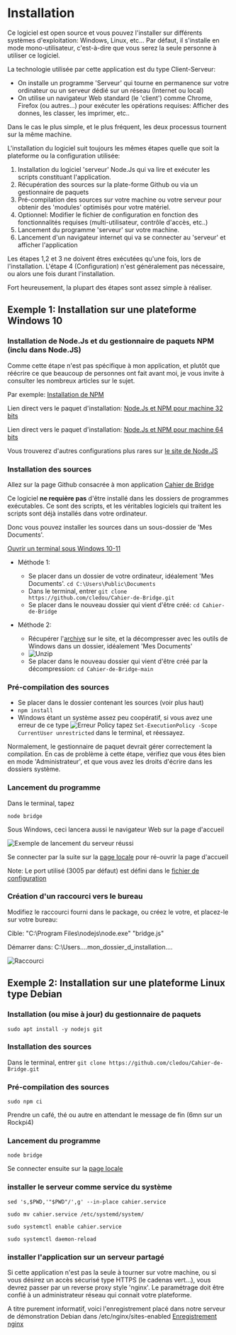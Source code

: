 # Installation

Ce logiciel est open source et vous pouvez l'installer sur différents systèmes d'exploitation: Windows, Linux, etc...
Par défaut, il s'installe en mode mono-utilisateur, c'est-à-dire que vous serez la seule personne à utiliser ce logiciel.

La technologie utilisée par cette application est du type Client-Serveur:

-   On installe un programme 'Serveur' qui tourne en permanence sur votre ordinateur ou un serveur dédié sur un réseau (Internet ou local)
-   On utilise un navigateur Web standard (le 'client') comme Chrome, Firefox (ou autres...) pour exécuter les opérations requises: Afficher des donnes, les classer, les imprimer, etc..

Dans le cas le plus simple, et le plus fréquent, les deux processus tournent sur la même machine.

L'installation du logiciel suit toujours les mêmes étapes quelle que soit la plateforme ou la configuration utilisée:

1. Installation du logiciel 'serveur' Node.Js qui va lire et exécuter les scripts constituant l'application.
2. Récupération des sources sur la plate-forme Github ou via un gestionnaire de paquets
3. Pré-compilation des sources sur votre machine ou votre serveur pour obtenir des 'modules' optimisés pour votre matériel.
4. Optionnel: Modifier le fichier de configuration en fonction des fonctionnalités requises (multi-utilisateur, contrôle d'accès, etc..)
5. Lancement du programme 'serveur' sur votre machine.
6. Lancement d'un navigateur internet qui va se connecter au 'serveur' et afficher l'application

Les étapes 1,2 et 3 ne doivent êtres exécutées qu'une fois, lors de l'installation.
L'étape 4 (Configuration) n'est généralement pas nécessaire, ou alors une fois durant l'installation.

Fort heureusement, la plupart des étapes sont assez simple à réaliser.

## Exemple 1: Installation sur une plateforme Windows 10

### Installation de Node.Js et du gestionnaire de paquets NPM (inclu dans Node.JS)

Comme cette étape n'est pas spécifique à mon application, et plutôt que réécrire ce que beaucoup de personnes ont fait avant moi, je vous invite à consulter les nombreux articles sur le sujet.

Par exemple: [Installation de NPM](https://kinsta.com/fr/blog/comment-installer-node-js/)

Lien direct vers le paquet d'installation: [Node.Js et NPM pour machine 32 bits](https://nodejs.org/dist/v22.13.0/node-v22.13.0-x64.msi)

Lien direct vers le paquet d'installation: [Node.Js et NPM pour machine 64 bits](https://nodejs.org/dist/v22.13.0/node-v22.13.0-x86.msi)

Vous trouverez d'autres configurations plus rares sur [le site de Node.JS](https://nodejs.org/fr/download)

### Installation des sources

Allez sur la page Github consacrée à mon application [Cahier de Bridge](https://github.com/cledou/Cahier-de-Bridge)

Ce logiciel **ne requière pas** d'être installé dans les dossiers de programmes exécutables. Ce sont des scripts, et les véritables logiciels qui traitent les scripts sont déjà installés dans votre ordinateur.

Donc vous pouvez installer les sources dans un sous-dossier de 'Mes Documents'.

[Ouvrir un terminal sous Windows 10-11](https://lecrabeinfo.net/ouvrir-et-utiliser-le-terminal-windows-sur-windows-11-10.html)

-   Méthode 1:

    -   Se placer dans un dossier de votre ordinateur, idéalement 'Mes Documents'. `cd C:\Users\Public\Documents`
    -   Dans le terminal, entrer `git clone https://github.com/cledou/Cahier-de-Bridge.git`
    -   Se placer dans le nouveau dossier qui vient d'être créé: `cd Cahier-de-Bridge`

-   Méthode 2:
    -   Récupérer l'[archive](https://github.com/cledou/Cahier-de-Bridge/archive/refs/heads/main.zip) sur le site, et la décompresser avec les outils de Windows dans un dossier, idéalement 'Mes Documents'
    -   ![Unzip](doc/unzip.png)
    -   Se placer dans le nouveau dossier qui vient d'être créé par la décompression: `cd Cahier-de-Bridge-main`

### Pré-compilation des sources

-   Se placer dans le dossier contenant les sources (voir plus haut)
-   `npm install`
-   Windows étant un système assez peu coopératif, si vous avez une erreur de ce type
    ![Erreur Policy](doc/erreur_policy.png)
    tapez `Set-ExecutionPolicy -Scope CurrentUser unrestricted` dans le terminal, et réessayez.

Normalement, le gestionnaire de paquet devrait gérer correctement la compilation. En cas de problème à cette étape, vérifiez que vous êtes bien en mode 'Administrateur', et que vous avez les droits d'écrire dans les dossiers système.

### Lancement du programme

Dans le terminal, tapez

`node bridge`

Sous Windows, ceci lancera aussi le navigateur Web sur la page d'accueil

![Exemple de lancement du serveur réussi](doc/lancement.png)

Se connecter par la suite sur la [page locale](http://localhost:3005/) pour ré-ouvrir la page d'accueil

Note: Le port utilisé (3005 par défaut) est défini dans le [fichier de configuration](./config.json)

### Création d'un raccourci vers le bureau

Modifiez le raccourci fourni dans le package, ou créez le votre, et placez-le sur votre bureau:

Cible: "C:\Program Files\nodejs\node.exe" "bridge.js"

Démarrer dans: C:\Users\....mon_dossier_d_installation....

![Raccourci](doc/link.png)

## Exemple 2: Installation sur une plateforme Linux type Debian

### Installation (ou mise à jour) du gestionnaire de paquets

`sudo apt install -y nodejs git`

### Installation des sources

Dans le terminal, entrer `git clone https://github.com/cledou/Cahier-de-Bridge.git`

### Pré-compilation des sources

`sudo npm ci`

Prendre un café, thé ou autre en attendant le message de fin (6mn sur un Rockpi4)

### Lancement du programme

`node bridge`

Se connecter ensuite sur la [page locale](http://localhost:3005/)

### installer le serveur comme service du système

`sed 's,$PWD,'"$PWD"/',g' --in-place cahier.service`

`sudo mv cahier.service /etc/systemd/system/`

`sudo systemctl enable cahier.service`

`sudo systemctl daemon-reload`

### installer l'application sur un serveur partagé

Si cette application n'est pas la seule à tourner sur votre machine, ou si vous désirez un accès sécurisé type HTTPS (le cadenas vert...), vous devrez passer par un reverse proxy style 'nginx'. Le paramétrage doit être confié à un administrateur réseau qui connait votre plateforme.

A titre purement informatif, voici l'enregistrement placé dans notre serveur de démonstration Debian dans /etc/nginx/sites-enabled
[Enregistrement nginx](./cahier.ngnix)
